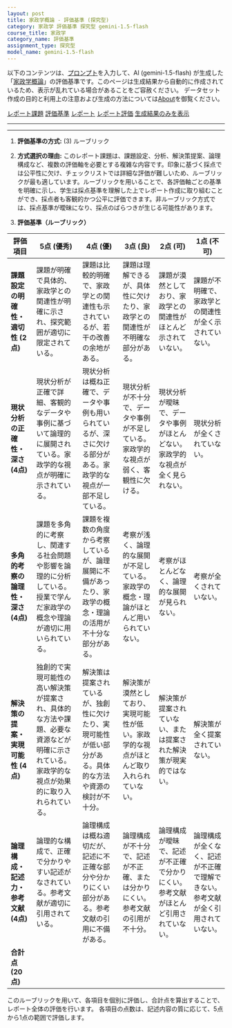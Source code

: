 ```yaml
---
layout: post
title: 家政学概論 - 評価基準 (探究型)
category: 家政学 評価基準 探究型 gemini-1.5-flash
course_title: 家政学
category_name: 評価基準
assignment_type: 探究型
model_name: gemini-1.5-flash
---
```


以下のコンテンツは、[プロンプト](http://127.0.0.1:8000/generated/家政学/gemini-1.5-flash/prompt_評価基準-探究型.md)を入力して、AI (gemini-1.5-flash) が生成した「[家政学概論](/contents/家政学/)」の評価基準です。このページは生成結果から自動的に作成されているため、表示が乱れている場合があることをご容赦ください。
データセット作成の目的と利用上の注意および生成の方法については[About](/About)を御覧ください。

[レポート課題](../レポート課題-探究型)
[評価基準](../評価基準-探究型)
[レポート](../レポート-探究型)
[レポート評価](../レポート評価-探究型)
[生成結果のみを表示](http://127.0.0.1:8000/generated/家政学/gemini-1.5-flash/評価基準-探究型.md)
  

***
***
  
1. **評価基準の方式:** (3) ルーブリック

2. **方式選択の理由:** このレポート課題は、課題設定、分析、解決策提案、論理構成など、複数の評価軸を必要とする複雑な内容です。印象に基づく採点では公平性に欠け、チェックリストでは詳細な評価が難しいため、ルーブリックが最も適しています。ルーブリックを用いることで、各評価軸ごとの基準を明確に示し、学生は採点基準を理解した上でレポート作成に取り組むことができ、採点者も客観的かつ公平に評価できます。非ルーブリック方式では、採点基準が曖昧になり、採点のばらつきが生じる可能性があります。


3. **評価基準（ルーブリック）**

| 評価項目 | 5点 (優秀) | 4点 (優) | 3点 (良) | 2点 (可) | 1点 (不可) |
|---|---|---|---|---|---|
| **課題設定の明確性・適切性 (2点)** | 課題が明確で具体的、家政学との関連性が明確に示され、探究範囲が適切に限定されている。 | 課題は比較的明確で、家政学との関連性も示されているが、若干の改善の余地がある。 | 課題は理解できるが、具体性に欠けたり、家政学との関連性が不明確な部分がある。 | 課題が漠然としており、家政学との関連性がほとんど示されていない。 | 課題が不明確で、家政学との関連性が全く示されていない。 |
| **現状分析の正確性・深さ (4点)** | 現状分析が正確で詳細、客観的なデータや事例に基づいて論理的に展開されている。家政学的な視点が明確に示されている。 | 現状分析は概ね正確で、データや事例も用いられているが、深さに欠ける部分がある。家政学的な視点が一部不足している。 | 現状分析が不十分で、データや事例が不足している。家政学的な視点が弱く、客観性に欠ける。 | 現状分析が曖昧で、データや事例がほとんどない。家政学的な視点が全く見られない。 | 現状分析が全くされていない。 |
| **多角的考察の論理性・深さ (4点)** | 課題を多角的に考察し、関連する社会問題や影響を論理的に分析している。授業で学んだ家政学の概念や理論が適切に用いられている。 | 課題を複数の角度から考察しているが、論理展開に不備があったり、家政学の概念・理論の活用が不十分な部分がある。 | 考察が浅く、論理的な展開が不足している。家政学の概念・理論がほとんど用いられていない。 | 考察がほとんどなく、論理的な展開が見られない。 | 考察が全くされていない。 |
| **解決策の提案・実現可能性 (4点)** | 独創的で実現可能性の高い解決策が提案され、具体的な方法や課題、必要な資源などが明確に示されている。家政学的な視点が効果的に取り入れられている。 | 解決策は提案されているが、独創性に欠けたり、実現可能性が低い部分がある。具体的な方法や資源の検討が不十分。 | 解決策が漠然としており、実現可能性が低い。家政学的な視点がほとんど取り入れられていない。 | 解決策が提案されていない、または提案された解決策が現実的ではない。 | 解決策が全く提案されていない。 |
| **論理構成・記述力・参考文献 (4点)** | 論理的な構成で、正確で分かりやすい記述がなされている。参考文献が適切に引用されている。 | 論理構成は概ね適切だが、記述に不正確な部分や分かりにくい部分がある。参考文献の引用に不備がある。 | 論理構成が不十分で、記述が不正確、または分かりにくい。参考文献の引用が不十分。 | 論理構成が曖昧で、記述が不正確で分かりにくい。参考文献がほとんど引用されていない。 | 論理構成が全くなく、記述が不正確で理解できない。参考文献が全く引用されていない。 |
| **合計点 (20点)** |  |  |  |  |  |


このルーブリックを用いて、各項目を個別に評価し、合計点を算出することで、レポート全体の評価を行います。  各項目の点数は、記述内容の質に応じて、5点から1点の範囲で評価します。
